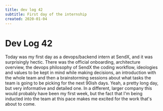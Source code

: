 ```yaml
---
title: dev log 42
subtitle: First day of the internship
created: 2020-01-04
---
```

# Dev Log 42

Today was my first day as a devops/backend intern at SendX, and it was
surprisingly hectic. There was the official onboarding, architecture overview,
the devops philosophy of SendX the coding workflow, ideologies and values to be
kept in mind while making decisions, an introduction with the whole team and
then a brainstorming sessions about what tasks the team is going to be picking
for the next 90ish days. Yeah, a pretty long day, but very informative and
detailed one. In a different, larger company this would probably have been my
first week, but the fact that I'm being inducted into the team at this pace
makes me excited for the work that's about to come.

